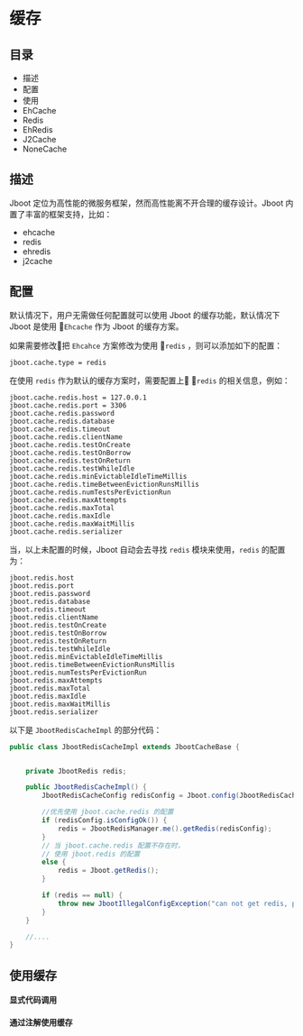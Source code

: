 # 缓存

## 目录

- 描述
- 配置
- 使用
- EhCache
- Redis
- EhRedis
- J2Cache
- NoneCache

## 描述

Jboot 定位为高性能的微服务框架，然而高性能离不开合理的缓存设计。Jboot 内置了丰富的框架支持，比如：

- ehcache
- redis
- ehredis
- j2cache

## 配置

默认情况下，用户无需做任何配置就可以使用 Jboot 的缓存功能，默认情况下 Jboot 是使用 `Ehcache` 作为 Jboot 的缓存方案。

如果需要修改把 `Ehcahce` 方案修改为使用 `redis` ，则可以添加如下的配置：

```
jboot.cache.type = redis
```

在使用 `redis` 作为默认的缓存方案时，需要配置上 `redis` 的相关信息，例如：

```
jboot.cache.redis.host = 127.0.0.1
jboot.cache.redis.port = 3306
jboot.cache.redis.password
jboot.cache.redis.database
jboot.cache.redis.timeout
jboot.cache.redis.clientName
jboot.cache.redis.testOnCreate
jboot.cache.redis.testOnBorrow
jboot.cache.redis.testOnReturn
jboot.cache.redis.testWhileIdle
jboot.cache.redis.minEvictableIdleTimeMillis
jboot.cache.redis.timeBetweenEvictionRunsMillis
jboot.cache.redis.numTestsPerEvictionRun
jboot.cache.redis.maxAttempts
jboot.cache.redis.maxTotal
jboot.cache.redis.maxIdle
jboot.cache.redis.maxWaitMillis
jboot.cache.redis.serializer
```
当，以上未配置的时候，Jboot 自动会去寻找 `redis` 模块来使用，`redis` 的配置为：

```
jboot.redis.host
jboot.redis.port
jboot.redis.password
jboot.redis.database
jboot.redis.timeout
jboot.redis.clientName
jboot.redis.testOnCreate
jboot.redis.testOnBorrow
jboot.redis.testOnReturn
jboot.redis.testWhileIdle
jboot.redis.minEvictableIdleTimeMillis
jboot.redis.timeBetweenEvictionRunsMillis
jboot.redis.numTestsPerEvictionRun
jboot.redis.maxAttempts
jboot.redis.maxTotal
jboot.redis.maxIdle
jboot.redis.maxWaitMillis
jboot.redis.serializer
```

以下是 `JbootRedisCacheImpl` 的部分代码：

```java
public class JbootRedisCacheImpl extends JbootCacheBase {


    private JbootRedis redis;

    public JbootRedisCacheImpl() {
        JbootRedisCacheConfig redisConfig = Jboot.config(JbootRedisCacheConfig.class);

        //优先使用 jboot.cache.redis 的配置
        if (redisConfig.isConfigOk()) {
            redis = JbootRedisManager.me().getRedis(redisConfig);
        } 
        // 当 jboot.cache.redis 配置不存在时，
        // 使用 jboot.redis 的配置
        else {
            redis = Jboot.getRedis();
        }

        if (redis == null) {
            throw new JbootIllegalConfigException("can not get redis, please check your jboot.properties , please correct config jboot.cache.redis.host or jboot.redis.host ");
        }
    }

    //....
}    
```

## 使用缓存

#### 显式代码调用

#### 通过注解使用缓存
